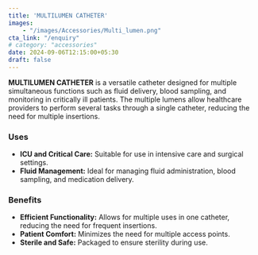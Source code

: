 ```yaml
---
title: 'MULTILUMEN CATHETER'
images: 
    - "/images/Accessories/Multi_lumen.png"
cta_link: "/enquiry"
# category: "accessories"
date: 2024-09-06T12:15:00+05:30
draft: false
---
```


<!-- ### Product Description -->

**MULTILUMEN CATHETER** is a versatile catheter designed for multiple simultaneous functions such as fluid delivery, blood sampling, and monitoring in critically ill patients. The multiple lumens allow healthcare providers to perform several tasks through a single catheter, reducing the need for multiple insertions.

<!-- ### Key Features

- **Multiple Lumens:** Facilitates simultaneous fluid delivery, blood draws, and pressure monitoring.
- **Flexible and Durable:** Designed for easy insertion and long-term use.
- **Sterile Packaging:** Individually packaged for hygienic and safe use.
- **Biocompatible Materials:** Minimizes patient discomfort and tissue irritation. -->

### Uses

- **ICU and Critical Care:** Suitable for use in intensive care and surgical settings.
- **Fluid Management:** Ideal for managing fluid administration, blood sampling, and medication delivery.

<!-- ### Who Needs This Product?

- **Critical Care Teams:** Professionals requiring multiple access points in a single catheter.
- **Hospitals and Surgical Units:** Healthcare facilities focused on reducing catheter-related complications. -->

### Benefits

- **Efficient Functionality:** Allows for multiple uses in one catheter, reducing the need for frequent insertions.
- **Patient Comfort:** Minimizes the need for multiple access points.
- **Sterile and Safe:** Packaged to ensure sterility during use.
